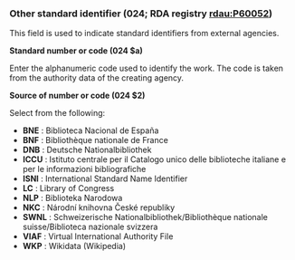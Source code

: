### Other standard identifier (024; RDA registry [rdau:P60052](http://www.rdaregistry.info/Elements/u/#P60052))

This field is used to indicate standard identifiers from external agencies.

**Standard number or code (024 $a)**

Enter the alphanumeric code used to identify the work. The code is taken from the authority data of the creating agency.

**Source of number or code (024 $2)**

Select from the following:

- **BNE** : Biblioteca Nacional de España
- **BNF** : Bibliothèque nationale de France
- **DNB** : Deutsche Nationalbibliothek
- **ICCU** : Istituto centrale per il Catalogo unico delle biblioteche italiane e per le informazioni bibliografiche
- **ISNI** : International Standard Name Identifier
- **LC** : Library of Congress
- **NLP** : Biblioteka Narodowa
- **NKC** : Národní knihovna České republiky
- **SWNL** : Schweizerische Nationalbibliothek/Bibliothèque nationale suisse/Biblioteca nazionale svizzera
- **VIAF** : Virtual International Authority File
- **WKP** : Wikidata (Wikipedia)
